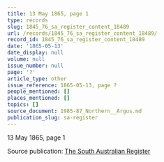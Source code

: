 ```yaml
---
title: 13 May 1865, page 1
type: records
slug: 1845_76_sa_register_content_18489
url: /records/1845_76_sa_register_content_18489/
record_id: 1845_76_sa_register_content_18489
date: '1865-05-13'
date_display: null
volume: null
issue_number: null
page: '?'
article_type: other
issue_reference: 1865-05-13, page ?
people_mentioned: []
places_mentioned: []
topics: []
source_document: 1985-87_Northern__Argus.md
publication_slug: sa-register
---
```


13 May 1865, page 1

Source publication: [The South Australian Register](/publications/sa-register/)
